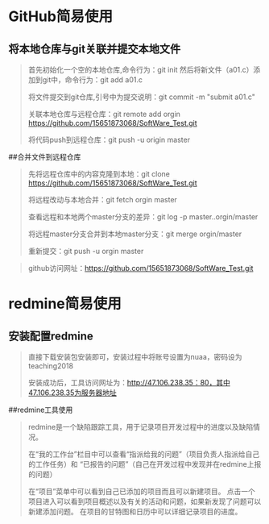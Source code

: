 # GitHub简易使用

## 将本地仓库与git关联并提交本地文件

> 首先初始化一个空的本地仓库,命令行为：git init
> 然后将新文件（a01.c）添加到git中，命令行为：git add    a01.c
> 
>将文件提交到git仓库,引号中为提交说明：git commit -m "submit a01.c"
> 
>关联本地仓库与远程仓库：git remote add orgin https://github.com/15651873068/SoftWare_Test.git
>
>将代码push到远程仓库：git push -u origin master

##合并文件到远程仓库

>先将远程仓库中的内容克隆到本地：git clone https://github.com/15651873068/SoftWare_Test.git
>
>将远程改动与本地合并：git fetch orgin master
>
>查看远程和本地两个master分支的差异：git log -p master..orgin/master
>
>将远程master分支合并到本地master分支：git merge orgin/master
>
>重新提交：git push -u orgin master

>
> github访问网址：https://github.com/15651873068/SoftWare_Test.git
>
# redmine简易使用

## 安装配置redmine

> 直接下载安装包安装即可，安装过程中将账号设置为nuaa，密码设为teaching2018
> 
>安装成功后，工具访问网址为：http://47.106.238.35：80，其中47.106.238.35为服务器地址  
> 

##redmine工具使用

>redmine是一个缺陷跟踪工具，用于记录项目开发过程中的进度以及缺陷情况。
>
>在“我的工作台”栏目中可以查看“指派给我的问题”（项目负责人指派给自己的工作任务）和
>“已报告的问题”（自己在开发过程中发现并在redmine上报的问题）
>
>在“项目”菜单中可以看到自己已添加的项目而且可以新建项目。
>点击一个项目进入可以看到项目概述以及有关的活动和问题，如果新发现了问题可以新建添加问题。
>在项目的甘特图和日历中可以详细记录项目的进度。

